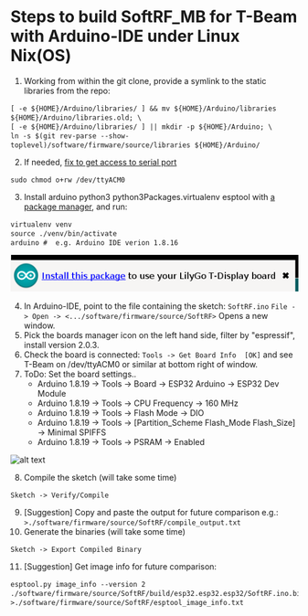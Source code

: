 # Steps to build SoftRF_MB for T-Beam with Arduino-IDE under Linux Nix(OS) 

1. Working from within the git clone, provide a symlink to the static libraries from the repo: 
```
[ -e ${HOME}/Arduino/libraries/ ] && mv ${HOME}/Arduino/libraries ${HOME}/Arduino/libraries.old; \
[ -e ${HOME}/Arduino/libraries/ ] || mkdir -p ${HOME}/Arduino; \
ln -s $(git rev-parse --show-toplevel)/software/firmware/source/libraries ${HOME}/Arduino/
```
2. If needed, [fix to get access to serial port](https://discourse.nixos.org/t/how-to-set-o-rw-to-dev-ttyacm0-in-nix-config/29440) 
```
sudo chmod o+rw /dev/ttyACM0 
```
3. Install arduino python3 python3Packages.virtualenv esptool with [a package manager](https://en.wikipedia.org/wiki/Package_manager), and run:
```
virtualenv venv
source ./venv/bin/activate
arduino #  e.g. Arduino IDE verion 1.8.16
```
![alt text](image-1.png)  

4. In Arduino-IDE, point to the file containing the sketch: ```SoftRF.ino``` 
```File -> Open -> <.../software/firmware/source/SoftRF>``` Opens a new window.
5. Pick the boards manager icon on the left hand side, filter by "espressif", install version 2.0.3.
6. Check the board is connected: ```Tools -> Get Board Info  [OK]``` and see T-Beam on /dev/ttyACM0 or similar at bottom right of window.
7. ToDo: Set the board settings.. 
    - Arduino 1.8.19 -> Tools -> Board -> ESP32 Arduino -> ESP32 Dev Module 
    - Arduino 1.8.19 -> Tools -> CPU Frequency -> 160 MHz 
    - Arduino 1.8.19 -> Tools -> Flash Mode -> DIO 
    - Arduino 1.8.19 -> Tools -> [Partition\_Scheme Flash\_Mode Flash\_Size] -> Minimal SPIFFS
    - Arduino 1.8.19 -> Tools -> PSRAM -> Enabled 

![alt text](image.png)  

<!-- - Arduino IDE 2.3.3 -> Tools -> Board -> esp32 -> ESP32 Dev Module 
    - Arduino IDE 2.3.3 -> Tools -> [Partition\_Scheme Flash\_Mode Flash\_Size] 
    - Arduino 1.8.19 -> Tools -> Upload Speed -> 921600  -->
8. Compile the sketch (will take some time)
```
Sketch -> Verify/Compile
```
9. [Suggestion] Copy and paste the output for future comparison e.g.: ```>./software/firmware/source/SoftRF/compile_output.txt```
10. Generate the binaries (will take some time)
```
Sketch -> Export Compiled Binary
```
11. [Suggestion] Get image info for future comparison:
```
esptool.py image_info --version 2  ./software/firmware/source/SoftRF/build/esp32.esp32.esp32/SoftRF.ino.bin  >./software/firmware/source/SoftRF/esptool_image_info.txt
```
